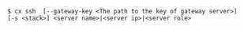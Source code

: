 <!-- layout:code post: ssh_usage -->

```
$ cx ssh  [--gateway-key <The path to the key of gateway server>]    [-s <stack>] <server name>|<server ip>|<server role>
```
